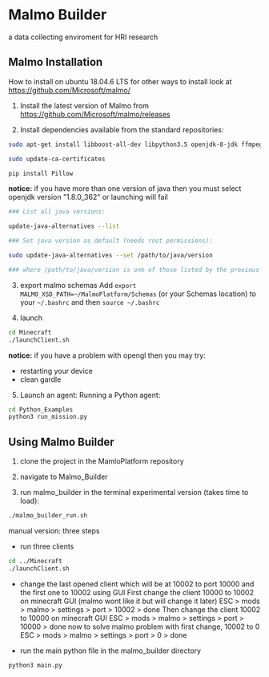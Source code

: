 # Malmo Builder
a data collecting enviroment for HRI research


## Malmo Installation

How to install on ubuntu 18.04.6 LTS for other ways to install look at https://github.com/Microsoft/malmo/ 

1. Install the latest version of Malmo from https://github.com/Microsoft/malmo/releases

2. Install dependencies available from the standard repositories:
```sh
sudo apt-get install libboost-all-dev libpython3.5 openjdk-8-jdk ffmpeg python-tk python-imaging-tk

sudo update-ca-certificates

pip install Pillow
```
**notice:** if you have more than one version of java then you must select openjdk version "1.8.0_362" or launching will fail 
```sh
### List all java versions:

update-java-alternatives --list

### Set java version as default (needs root permissions):

sudo update-java-alternatives --set /path/to/java/version

### where /path/to/java/version is one of those listed by the previous command (e.g. /usr/lib/jvm/java-1.8.0-openjdk-amd64).
```

3. export malmo schemas
Add ```export MALMO_XSD_PATH=~/MalmoPlatform/Schemas``` (or your Schemas location) to your ```~/.bashrc``` and then ```source ~/.bashrc```

4. launch
```sh
cd Minecraft
./launchClient.sh 
```
**notice:** if you have a problem with opengl then you may try:
 - restarting your device
 - clean gardle

5. Launch an agent:
Running a Python agent:
```sh
cd Python_Examples
python3 run_mission.py
```
## Using Malmo Builder

1. clone the project in the MamloPlatform repository

2. navigate to Malmo_Builder

3. run malmo_builder in the terminal 
experimental version (takes time to load):
```sh 
./malmo_builder_run.sh
```
manual version:
three steps
- run three clients
```sh
cd ../Minecraft
./launchClient.sh
```
- change the last opened client which will be at 10002 to port 10000 and the first one to 10002 using GUI
First change the client 10000 to 10002 on minecraft GUI (malmo wont like it but will change it later)
ESC > mods > malmo > settings > port > 10002 > done
Then change the client 10002 to 10000 on minecraft GUI
ESC > mods > malmo > settings > port > 10000 > done
now to solve malmo problem with first change, 10002 to 0
ESC > mods > malmo > settings > port > 0 > done

- run the main python file in the malmo_builder directory
```sh
python3 main.py
```


